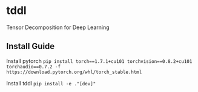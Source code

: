 # tddl
Tensor Decomposition for Deep Learning


## Install Guide

Install pytorch `pip install torch==1.7.1+cu101 torchvision==0.8.2+cu101 torchaudio==0.7.2 -f https://download.pytorch.org/whl/torch_stable.html`

Install tddl `pip install -e ."[dev]"`